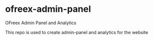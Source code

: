 # ofreex-admin-panel
OFreex Admin Panel and Analytics

This repo is used to create admin-panel and analytics for the website
